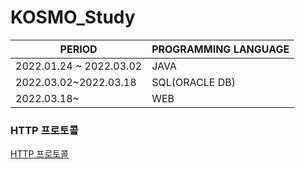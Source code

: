 # KOSMO_Study

|PERIOD|PROGRAMMING LANGUAGE|
|---|---|
|2022.01.24 ~ 2022.03.02|JAVA|
|2022.03.02~2022.03.18|SQL(ORACLE DB)|
|2022.03.18~|WEB|


### HTTP 프로토콜

[HTTP 프로토콜](https://www.joinc.co.kr/w/Site/Network_Programing/AdvancedComm/HTTP)
